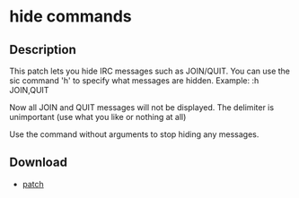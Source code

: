hide commands
=============

Description
-----------

This patch lets you hide IRC messages such as JOIN/QUIT.
You can use the sic command 'h' to specify what messages are hidden.
Example:
:h JOIN,QUIT

Now all JOIN and QUIT messages will not be displayed. The delimiter is
unimportant (use what you like or nothing at all)

Use the command without arguments to stop hiding any messages.

Download
--------

* [patch](hidecommand.diff)

